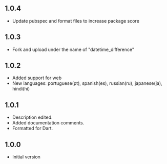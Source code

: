 ## 1.0.4
 - Update pubspec and format files to increase package score

## 1.0.3
 - Fork and upload under the name of "datetime_difference"

## 1.0.2
 - Added support for web
 - New languages: portuguese(pt), spanish(es), russian(ru), japanese(ja), hindi(hi)

## 1.0.1

- Description edited.
- Added documentation comments.
- Formatted for Dart.

## 1.0.0

- Initial version